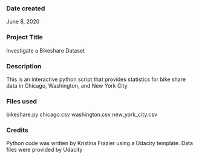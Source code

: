 ### Date created
June 8, 2020

### Project Title
Investigate a Bikeshare Dataset

### Description
This is an interactive python script that provides statistics for bike share data in Chicago, Washington, and New York City

### Files used
bikeshare.py
chicago.csv
washington.csv
new_york_city.csv

### Credits
Python code was written by Kristina Frazier using a Udacity template. Data files were provided by Udacity
